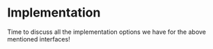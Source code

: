 # Implementation

Time to discuss all the implementation options we have for the above mentioned interfaces!